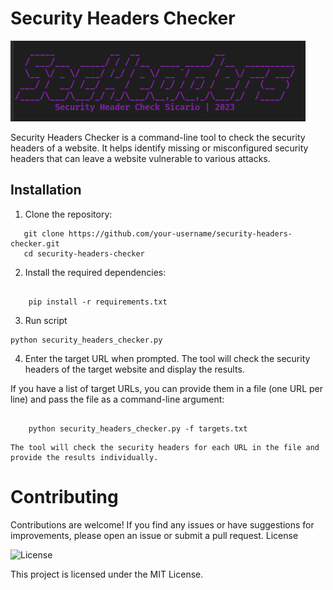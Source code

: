 
# Security Headers Checker

![Banner](shot.png)

Security Headers Checker is a command-line tool to check the security headers of a website. It helps identify missing or misconfigured security headers that can leave a website vulnerable to various attacks.

## Installation

1. Clone the repository:


```
   git clone https://github.com/your-username/security-headers-checker.git
   cd security-headers-checker
```

2. Install the required dependencies:

```

    pip install -r requirements.txt
```
3. Run script

```
python security_headers_checker.py
```
4. Enter the target URL when prompted. The tool will check the security headers of the target website and display the results.

If you have a list of target URLs, you can provide them in a file (one URL per line) and pass the file as a command-line argument:

```

    python security_headers_checker.py -f targets.txt
```
    The tool will check the security headers for each URL in the file and provide the results individually.

# Contributing

Contributions are welcome! If you find any issues or have suggestions for improvements, please open an issue or submit a pull request.
License

![License](https://img.shields.io/badge/License-MIT-blue.svg)


This project is licensed under the MIT License.
